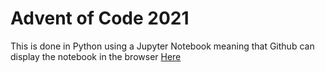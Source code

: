 # Advent of Code 2021

This is done in Python using a Jupyter Notebook meaning that Github can display the notebook in the browser [Here](https://github.com/Xyzair/Advent-of-Code-2021/blob/main/Advent%20of%20Code%202021.ipynb)
